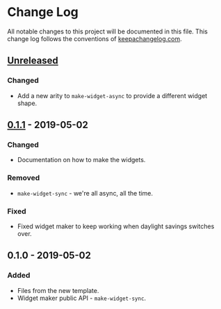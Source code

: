 # Change Log
All notable changes to this project will be documented in this file. This change log follows the conventions of [keepachangelog.com](http://keepachangelog.com/).

## [Unreleased]
### Changed
- Add a new arity to `make-widget-async` to provide a different widget shape.

## [0.1.1] - 2019-05-02
### Changed
- Documentation on how to make the widgets.

### Removed
- `make-widget-sync` - we're all async, all the time.

### Fixed
- Fixed widget maker to keep working when daylight savings switches over.

## 0.1.0 - 2019-05-02
### Added
- Files from the new template.
- Widget maker public API - `make-widget-sync`.

[Unreleased]: https://github.com/your-name/challenge/compare/0.1.1...HEAD
[0.1.1]: https://github.com/your-name/challenge/compare/0.1.0...0.1.1
